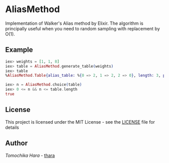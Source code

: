 # AliasMethod

Implementation of Walker's Alias method by Elixir.
The algorithm is principally useful when you need to random sampling with replacement by O(1).

## Example

```elixir
iex> weights = [1, 1, 8]
iex> table = AliasMethod.generate_table(weights)
iex> table
%AliasMethod.Table{alias_table: %{0 => 2, 1 => 2, 2 => 0}, length: 3, probability_table: %{0 => 0.3, 1 => 0.3, 2 => 1.0}}

iex> n = AliasMethod.choice(table)
iex> 0 <= n && n <= table.length
true
```


## License

This project is licensed under the MIT License - see the [LICENSE](./LICENSE) file for details

## Author

*Tomochika Hara* - [thara](https://github.com/thara)
